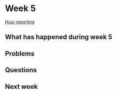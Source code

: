 # Week 5

[Hour reporting]()

## What has happened during week 5


## Problems


## Questions


## Next week